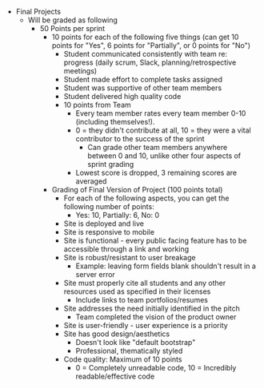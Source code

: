 - Final Projects
  - Will be graded as following
    - 50 Points per sprint
      - 10 points for each of the following five things (can get 10 points for "Yes", 6 points for "Partially", or 0 points for "No")
        - Student communicated consistently with team re: progress (daily scrum, Slack, planning/retrospective meetings)
        - Student made effort to complete tasks assigned
        - Student was supportive of other team members
        - Student delivered high quality code
        - 10 points from Team
          - Every team member rates every team member 0-10 (including themselves!).
          - 0 = they didn't contribute at all, 10 = they were a vital contributor to the success of the sprint
            - Can grade other team members anywhere between 0 and 10, unlike other four aspects of sprint grading
          - Lowest score is dropped, 3 remaining scores are averaged
      - Grading of Final Version of Project (100 points total)
        - For each of the following aspects, you can get the following number of points:
          - Yes: 10, Partially: 6, No: 0
        - Site is deployed and live
        - Site is responsive to mobile
        - Site is functional - every public facing feature has to be accessible through a link and working
        - Site is robust/resistant to user breakage
          - Example: leaving form fields blank shouldn't result in a server error
        - Site must properly cite all students and any other resources used as specified in their licenses
          - Include links to team portfolios/resumes
        - Site addresses the need initially identified in the pitch
          - Team completed the vision of the product owner
        - Site is user-friendly - user experience is a priority
        - Site has good design/aesthetics
          - Doesn't look like "default bootstrap"
          - Professional, thematically styled
        - Code quality: Maximum of 10 points
          - 0 = Completely unreadable code, 10 = Incredibly readable/effective code
